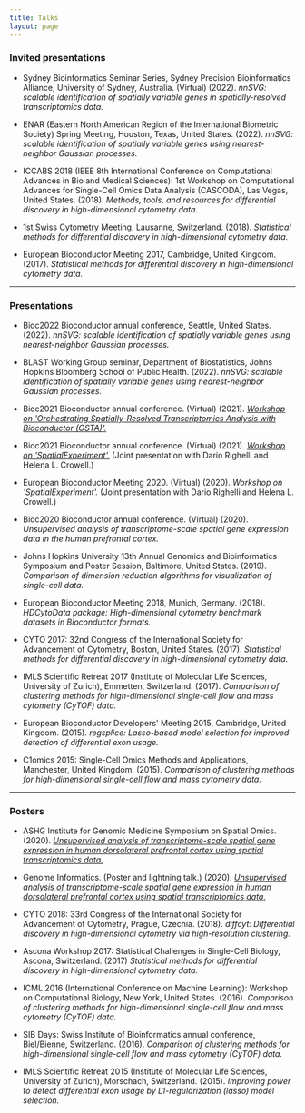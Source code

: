```yaml
---
title: Talks
layout: page
---
```



### Invited presentations

- Sydney Bioinformatics Seminar Series, Sydney Precision Bioinformatics Alliance, University of Sydney, Australia. (Virtual) (2022). *nnSVG: scalable identification of spatially variable genes in spatially-resolved transcriptomics data.*

- ENAR (Eastern North American Region of the International Biometric Society) Spring Meeting, Houston, Texas, United States. (2022). *nnSVG: scalable identification of spatially variable genes using nearest-neighbor Gaussian processes.*

- ICCABS 2018 (IEEE 8th International Conference on Computational Advances in Bio and Medical Sciences): 1st Workshop on Computational Advances for Single-Cell Omics Data Analysis (CASCODA), Las Vegas, United States. (2018). *Methods, tools, and resources for differential discovery in high-dimensional cytometry data.*

- 1st Swiss Cytometry Meeting, Lausanne, Switzerland. (2018). *Statistical methods for differential discovery in high-dimensional cytometry data.*

- European Bioconductor Meeting 2017, Cambridge, United Kingdom. (2017). *Statistical methods for differential discovery in high-dimensional cytometry data.*


---


### Presentations

- Bioc2022 Bioconductor annual conference, Seattle, United States. (2022). *nnSVG: scalable identification of spatially variable genes using nearest-neighbor Gaussian processes.*

- BLAST Working Group seminar, Department of Biostatistics, Johns Hopkins Bloomberg School of Public Health. (2022). *nnSVG: scalable identification of spatially variable genes using nearest-neighbor Gaussian processes.*

- Bioc2021 Bioconductor annual conference. (Virtual) (2021). [*Workshop on 'Orchestrating Spatially-Resolved Transcriptomics Analysis with Bioconductor (OSTA)'.*](https://lmweber.org/OSTAWorkshopBioc2021/)

- Bioc2021 Bioconductor annual conference. (Virtual) (2021). [*Workshop on 'SpatialExperiment'.*](https://drighelli.github.io/SpatialExperiment_Bioc2021/index.html) (Joint presentation with Dario Righelli and Helena L. Crowell.)

- European Bioconductor Meeting 2020. (Virtual) (2020). *Workshop on 'SpatialExperiment'.* (Joint presentation with Dario Righelli and Helena L. Crowell.)

- Bioc2020 Bioconductor annual conference. (Virtual) (2020). *Unsupervised analysis of transcriptome-scale spatial gene expression data in the human prefrontal cortex.*

- Johns Hopkins University 13th Annual Genomics and Bioinformatics Symposium and Poster Session, Baltimore, United States. (2019). *Comparison of dimension reduction algorithms for visualization of single-cell data.*

- European Bioconductor Meeting 2018, Munich, Germany. (2018). *HDCytoData package: High-dimensional cytometry benchmark datasets in Bioconductor formats.*

- CYTO 2017: 32nd Congress of the International Society for Advancement of Cytometry, Boston, United States. (2017). *Statistical methods for differential discovery in high-dimensional cytometry data.*

- IMLS Scientific Retreat 2017 (Institute of Molecular Life Sciences, University of Zurich), Emmetten, Switzerland. (2017). *Comparison of clustering methods for high-dimensional single-cell flow and mass cytometry (CyTOF) data.*

- European Bioconductor Developers' Meeting 2015, Cambridge, United Kingdom. (2015). *regsplice: Lasso-based model selection for improved detection of differential exon usage.*

- C1omics 2015: Single-Cell Omics Methods and Applications, Manchester, United Kingdom. (2015). *Comparison of clustering methods for high-dimensional single-cell flow and mass cytometry data.*


---


### Posters

- ASHG Institute for Genomic Medicine Symposium on Spatial Omics. (2020). [*Unsupervised analysis of transcriptome-scale spatial gene expression in human dorsolateral prefrontal cortex using spatial transcriptomics data.*](https://zenodo.org/record/4110719)

- Genome Informatics. (Poster and lightning talk.) (2020). [*Unsupervised analysis of transcriptome-scale spatial gene expression in human dorsolateral prefrontal cortex using spatial transcriptomics data.*](https://zenodo.org/record/4110719)

- CYTO 2018: 33rd Congress of the International Society for Advancement of Cytometry, Prague, Czechia. (2018). *diffcyt: Differential discovery in high-dimensional cytometry via high-resolution clustering.*

- Ascona Workshop 2017: Statistical Challenges in Single-Cell Biology, Ascona, Switzerland. (2017) *Statistical methods for differential discovery in high-dimensional cytometry data.*

- ICML 2016 (International Conference on Machine Learning): Workshop on Computational Biology, New York, United States. (2016). *Comparison of clustering methods for high-dimensional single-cell flow and mass cytometry (CyTOF) data.*

- SIB Days: Swiss Institute of Bioinformatics annual conference, Biel/Bienne, Switzerland. (2016). *Comparison of clustering methods for high-dimensional single-cell flow and mass cytometry (CyTOF) data.*

- IMLS Scientific Retreat 2015 (Institute of Molecular Life Sciences, University of Zurich), Morschach, Switzerland. (2015). *Improving power to detect differential exon usage by L1-regularization (lasso) model selection.*

